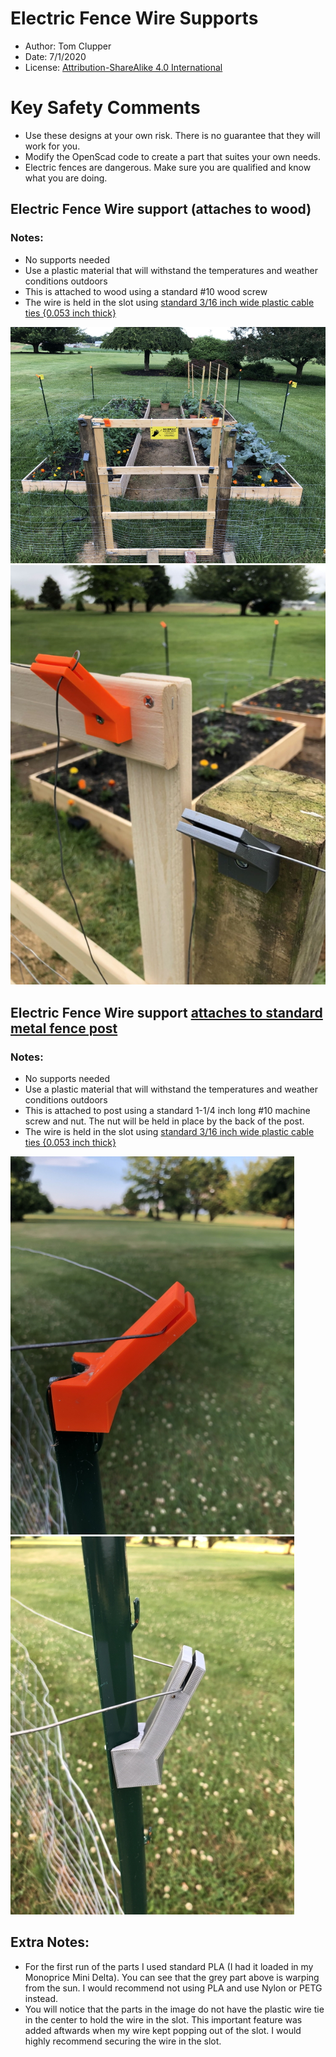 # Electric Fence Wire Supports
* Author:  Tom Clupper
* Date: 7/1/2020
* License: [Attribution-ShareAlike 4.0 International](https://creativecommons.org/licenses/by-sa/4.0)

# Key Safety Comments
* Use these designs at your own risk.  There is no guarantee that they will work for you.
* Modify the OpenScad code to create a part that suites your own needs.
* Electric fences are dangerous.  Make sure you are qualified and know what you are doing.


## Electric Fence Wire support (attaches to wood)

### Notes:
* No supports needed
* Use a plastic material that will withstand the temperatures and weather conditions outdoors
* This is attached to wood using a standard #10 wood screw
* The wire is held in the slot using [standard 3/16 inch wide plastic cable ties {0.053 inch thick}](https://www.harborfreight.com/4-in-white-cable-ties-100-pk-60257.html)

![Image of wire support](https://github.com/tclupper/WireSupport/blob/master/WireSupport1.jpg)
![Image of wire support](https://github.com/tclupper/WireSupport/blob/master/WireSupport2.jpg)


## Electric Fence Wire support [attaches to standard metal fence post](https://www.homedepot.com/p/Everbilt-3-in-x-3-in-x-6-ft-Green-Metal-Heavy-Duty-Fence-U-Post-901156EB/205960884) 

### Notes:
* No supports needed
* Use a plastic material that will withstand the temperatures and weather conditions outdoors
* This is attached to post using a standard 1-1/4 inch long #10 machine screw and nut.  The nut will be held in place by the back of the post.
* The wire is held in the slot using [standard 3/16 inch wide plastic cable ties {0.053 inch thick}](https://www.harborfreight.com/4-in-white-cable-ties-100-pk-60257.html)
    
![Image of wire support](https://github.com/tclupper/WireSupport/blob/master/WireSupport3.jpg)
![Image of wire support](https://github.com/tclupper/WireSupport/blob/master/WireSupport4.jpg)


## Extra Notes:
* For the first run of the parts I used standard PLA (I had it loaded in my Monoprice Mini Delta).  You can see that the grey part above is warping from the sun.  I would recommend not using PLA and use Nylon or PETG instead.
* You will notice that the parts in the image do not have the plastic wire tie in the center to hold the wire in the slot.  This important feature was added aftwards when my wire kept popping out of the slot.  I would highly recommend securing the wire in the slot.
